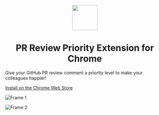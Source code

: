 <p align="center"> 
<img src="https://user-images.githubusercontent.com/5107241/83484900-8507e600-a4d8-11ea-936f-a9f969f88006.png" style="width: 80px">
</p>

<center><h1>PR Review Priority Extension for Chrome</h1></center>

Give your GitHub PR review comment a priority level to make your colleagues happier!

[Install on the Chrome Web Store](https://chrome.google.com/webstore/detail/mcngolehbdnjjdgbcafgkgigjmplbmhb)

![Frame 1](https://user-images.githubusercontent.com/5107241/83484882-7c171480-a4d8-11ea-84ff-2b3d6e3858b3.png)

![Frame 2](https://user-images.githubusercontent.com/5107241/83484887-7e796e80-a4d8-11ea-9008-3839960cab5a.png)
